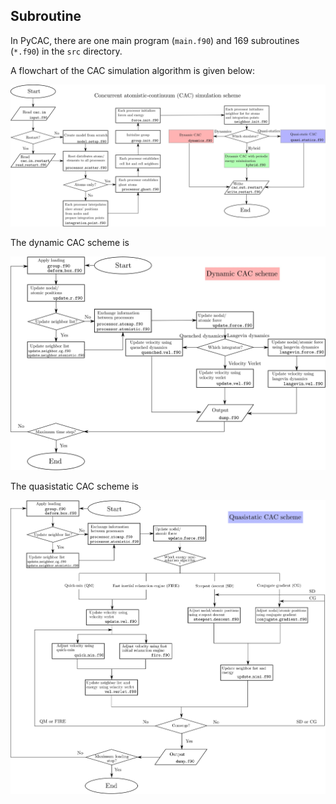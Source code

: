 ## Subroutine

In PyCAC, there are one main program (`main.f90`) and 169 subroutines (`*.f90`) in the `src` directory.

A flowchart of the CAC simulation algorithm is given below:

![cac-scheme](fig/cac-scheme.jpg)

The dynamic CAC scheme is

![dynamic-scheme](fig/dynamic-scheme.jpg)

The quasistatic CAC scheme is

![static-scheme](fig/static-scheme.jpg)